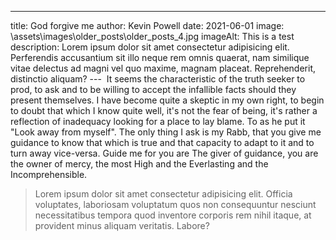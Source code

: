 ---
title: God forgive me
author: Kevin Powell
date: 2021-06-01
image: \assets\images\older_posts\older_posts_4.jpg
imageAlt: This is a test
description: Lorem ipsum dolor sit amet consectetur adipisicing elit. Perferendis accusantium sit illo neque rem omnis quaerat, nam similique vitae delectus ad magni vel quo maxime, magnam placeat. Reprehenderit, distinctio aliquam?
--- 
It seems the characteristic of the truth seeker to prod, to ask and to be willing to accept the infallible facts should they present themselves. I have become quite a skeptic in my own right, to begin to doubt that which I know quite well, it's not the fear of being, it's rather a reflection of inadequacy looking for a place to lay blame. To as he put it "Look away from myself".
The only thing I ask is my Rabb, that you give me guidance to know that which is true and that capacity to adapt to it and to turn away vice-versa. Guide me for you are The giver of guidance, you are the owner of mercy, the most High and the Everlasting and the Incomprehensible.

<blockquote class="quote">
                    <p><span><i class="ri-double-quotes-l"></i></span> Lorem ipsum dolor sit amet consectetur adipisicing elit. Officia voluptates, laboriosam voluptatum quos non consequuntur nesciunt necessitatibus tempora quod inventore corporis rem nihil itaque, at provident minus aliquam veritatis. Labore?  <span><i class="ri-double-quotes-r"></i></span></p>
                </blockquote>
